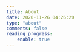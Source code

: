 ```yaml
---
title: About
date: 2020-11-26 04:26:20
type: "about"
comments: false
reading_progress: 
    enable: true
---
```


